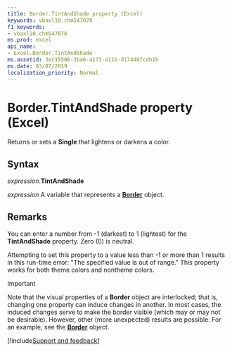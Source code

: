 ```yaml
---
title: Border.TintAndShade property (Excel)
keywords: vbaxl10.chm547078
f1_keywords:
- vbaxl10.chm547078
ms.prod: excel
api_name:
- Excel.Border.TintAndShade
ms.assetid: 3ec15506-3ba6-a173-a11b-d17448fcdb1b
ms.date: 03/07/2019
localization_priority: Normal
---
```



# Border.TintAndShade property (Excel)

Returns or sets a **Single** that lightens or darkens a color.


## Syntax

_expression_.**TintAndShade**

_expression_ A variable that represents a **[Border](Excel.Border(object).md)** object.


## Remarks

You can enter a number from -1 (darkest) to 1 (lightest) for the **TintAndShade** property. Zero (0) is neutral.

Attempting to set this property to a value less than -1 or more than 1 results in this run-time error: "The specified value is out of range." This property works for both theme colors and nontheme colors.

> [!IMPORTANT] 
> Note that the visual properties of a **Border** object are interlocked; that is, changing one property can induce changes in another. In most cases, the induced changes serve to make the border visible (which may or may not be desirable). However, other (more unexpected) results are possible. For an example, see the **[Border](excel.border(object).md)** object.



[!include[Support and feedback](~/includes/feedback-boilerplate.md)]